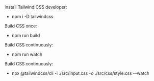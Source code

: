 Install Tailwind CSS developer:
- npm i -D tailwindcss

Build CSS once:
- npm run build

Build CSS continuously:
- npm run watch

Build CSS continuously:
- npx @tailwindcss/cli -i ./src/input.css -o ./src/css/style.css --watch

